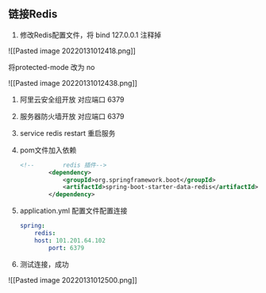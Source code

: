 

## 链接Redis

1.  修改Redis配置文件，将 bind 127.0.0.1 注释掉

![[Pasted image 20220131012418.png]]

将protected-mode 改为 no

![[Pasted image 20220131012438.png]]

1.  阿里云安全组开放 对应端口 6379
2.  服务器防火墙开放 对应端口 6379
3.  service redis restart 重启服务
4.  pom文件加入依赖
    
    ```xml
    <!--        redis 插件-->
            <dependency>
                <groupId>org.springframework.boot</groupId>
                <artifactId>spring-boot-starter-data-redis</artifactId>
            </dependency>
    ```
    
5.  application.yml 配置文件配置连接
    
    ```yaml
    spring:
    	redis:
        host: 101.201.64.102
    		port: 6379
    ```
    
6.  测试连接，成功
    
![[Pasted image 20220131012500.png]]



